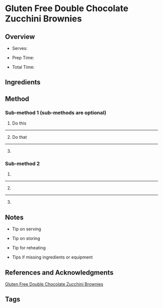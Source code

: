 # Gluten Free Double Chocolate Zucchini Brownies

## Overview

- Serves:

- Prep Time:

- Total Time:

## Ingredients



## Method

### Sub-method 1 (sub-methods are optional)

1. Do this
---
2. Do that
---
3.

### Sub-method 2

1.
---
2.
---
3.

## Notes

- Tip on serving

- Tip on storing

- Tip for reheating

- Tips if missing ingredients or equipment

## References and Acknowledgments

[Gluten Free Double Chocolate Zucchini Brownies](http://diethood.com/gluten-free-double-chocolate-zucchini-brownies/)

## Tags


